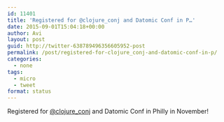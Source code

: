 ```yaml
---
id: 11401
title: 'Registered for @clojure_conj and Datomic Conf in P…'
date: 2015-09-01T15:04:18+00:00
author: Avi
layout: post
guid: http://twitter-638789496356605952-post
permalink: /post/registered-for-clojure_conj-and-datomic-conf-in-p/
categories:
  - none
tags:
  - micro
  - tweet
format: status
---
```

Registered for [@clojure_conj](http://twitter.com/clojure_conj) and Datomic Conf in Philly in November!